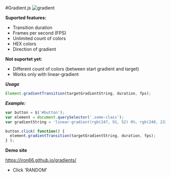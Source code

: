 #Gradient.js
![gradient](http://i.imgur.com/CG2rJCq.gif)

**Suported features:**

- Transition duration
- Frames per second (FPS)
- Unlimited count of colors
- HEX colors
- Direction of gradient

**Not suportet yet:**

- Different count of colors (between start gradient and target)
- Works only with linear-gradient

***Usage***

```javascript
Element.gradientTransition(targetGradientString, duration, fps);
```
***Example:***
```javascript
var button = $('#button');
var element = document.querySelector('.some-class');
var gradientString = 'linear-gradient(rgb(247, 91, 52) 0%, rgb(240, 233, 93) 25%, rgb(43, 245, 12) 50%, rgb(24, 85, 240) 75%, rgb(166, 39, 230) 100%)';

button.click( function() {
  element.gradientTransition(targetGradientString, duration, fps);
} );
```

**Demo site**

https://iron66.github.io/gradients/

- Click 'RANDOM'